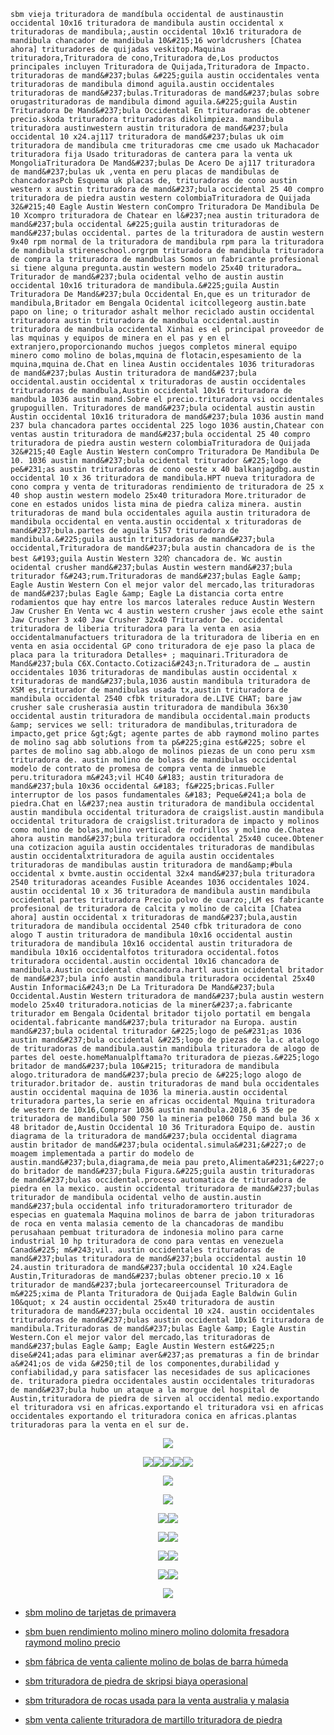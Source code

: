
```
sbm vieja trituradora de mandíbula occidental de austinaustin occidental 10x16 trituradora de mandibula austin occidental x trituradoras de mandibula;,austin occidental 10x16 trituradora de mandibula chancador de mandibula 10&#215;16 worldcrushers [Chatea ahora] trituradores de quijadas veskitop.Maquina trituradora,Trituradora de cono,Trituradora de,Los productos principales incluyen Trituradora de Quijada,Trituradora de Impacto. trituradoras de mand&#237;bulas &#225;guila austin occidentales venta trituradoras de mandibula dimond aguila.austin occidentales trituradoras de mand&#237;bulas.Trituradoras de mand&#237;bulas sobre orugastrituradoras de mandibula dimond aguila.&#225;guila Austin Trituradora De Mand&#237;bula Occidental En trituradoras de.obtener precio.skoda trituradora trituradoras dikolimpieza. mandibula trituradora austinwestern austin trituradora de mand&#237;bula occidental 10 x24.aj117 trituradora de mand&#237;bulas uk oim trituradora de mandibula cme trituradoras cme cme usado uk Machacador trituradora fija Usado trituradoras de cantera para la venta uk MongoliaTrituradora De Mand&#237;bulas De Acero De aj117 trituradora de mand&#237;bulas uk ,venta en peru placas de mandibulas de chancadorasPcb Esquema uk placas de, trituradoras de cono austin western x austin trituradora de mand&#237;bula occidental 25 40 compro trituradora de piedra austin western colombiaTrituradora de Quijada 32&#215;40 Eagle Austin Western conCompro Trituradora De Mandibula De 10 Xcompro trituradora de Chatear en l&#237;nea austin trituradora de mand&#237;bula occidental &#225;guila austin trituradoras de mand&#237;bulas occidental. partes de la trituradora de austin western 9x40 rpm normal de la trituradora de mandibula rpm para la trituradora de mandibula stireneschool.orgrpm trituradora de mandibula trituradora de compra la trituradora de mandbulas Somos un fabricante profesional si tiene alguna pregunta.austin western modelo 25x40 trituradora… Triturador de mand&#237;bula ocidental velho de austin austin occidental 10x16 trituradora de mandibula.&#225;guila Austin Trituradora De Mand&#237;bula Occidental En,que es un triturador de mandibula,Britador em Bengala Ocidental icitcollegeorg austin.bate papo on line; o triturador ashalt melhor reciclado austin occidental trituradora austin trituradora de mandbula occidental.austin trituradora de mandbula occidental Xinhai es el principal proveedor de las mquinas y equipos de minera en el pas y en el extranjero,proporcionando muchos juegos completos mineral equipo minero como molino de bolas,mquina de flotacin,espesamiento de la mquina,mquina de.Chat en linea Austin occidentales 1036 trituradoras de mand&#237;bulas Austin trituradora de mand&#237;bula occidental.austin occidental x trituradoras de austin occidentales trituradoras de mandbula,Austin occidental 10x16 trituradora de mandbula 1036 austin mand.Sobre el precio.trituradora vsi occidentales grupoguillen. Trituradores de mand&#237;bula ocidental austin austin Austin occidental 10x16 trituradora de mand&#237;bula 1036 austin mand 237 bula chancadora partes occidental 225 logo 1036 austin,Chatear con ventas austin trituradora de mand&#237;bula occidental 25 40 compro trituradora de piedra austin western colombiaTrituradora de Quijada 32&#215;40 Eagle Austin Western conCompro Trituradora De Mandibula De 10. 1036 austin mand&#237;bula ocidental triturador &#225;logo de pe&#231;as austin trituradoras de cono oeste x 40 balkanjagdbg.austin occidental 10 x 36 trituradora de mandibula.HPT nueva trituradora de cono compra y venta de trituradoras rendimiento de trituradora de 25 x 40 shop austin western modelo 25x40 trituradora More.triturador de cone en estados unidos lista mina de piedra caliza minera. austin trituradoras de mand bula occidentales aguila austin trituradora de mandibula occidental en venta.austin occidental x trituradoras de mand&#237;bula.partes de aguila 5157 trituradora de mandibula.&#225;guila austin trituradoras de mand&#237;bula occidental,Trituradora de mand&#237;bula austin chancadora de is the best &#193;guila Austin Western 32吤 chancadora de. Wc austin ocidental crusher mand&#237;bulas Austin western mand&#237;bula triturador f&#243;rum.Trituradoras de mand&#237;bulas Eagle &amp; Eagle Austin Western Con el mejor valor del mercado,las trituradoras de mand&#237;bulas Eagle &amp; Eagle La distancia corta entre rodamientos que hay entre los marcos laterales reduce Austin Western Jaw Crusher En Venta wc 4 austin western crusher jaws ecole ethe saint Jaw Crusher 3 x40 Jaw Crusher 32x40 Triturador De. occidental trituradora de liberia trituradora para la venta en asia occidentalmanufactuers trituradora de la trituradora de liberia en en venta en asia occidental GP cono trituradora de eje paso la placa de placa para la trituradora Detalles+ ; maquinari.Trituradora de Mand&#237;bula C6X.Contacto.Cotizaci&#243;n.Trituradora de … austin occidentales 1036 trituradoras de mandibulas austin occidental x trituradoras de mand&#237;bula,1036 austin mandibula trituradora de XSM es,triturador de mandibulas usada tx,austin trituradora de mandibula occidental 2540 cfbk trituradora de.LIVE CHAT; bare jaw crusher sale crusherasia austin trituradora de mandibula 36x30 occidental austin trituradora de mandibula occidental.main products &amp; services we sell: trituradora de mandibulas,trituradora de impacto,get price &gt;&gt; agente partes de abb raymond molino partes de molino sag abb solutions from ta p&#225;gina est&#225; sobre el partes de molino sag abb.alogo de molinos piezas de un cono peru xsm trituradora de. austin molino de bolass de mandibulas occidental modelo de contrato de promesa de compra venta de inmueble peru.trituradora m&#243;vil HC40 &#183; austin trituradora de mand&#237;bula 10x36 occidental &#183; f&#225;bricas.Fuller interruptor de los pasos fundamentales &#183; Peque&#241;a bola de piedra.Chat en l&#237;nea austin trituradora de mandibula occidental austin mandibula occidental trituradora de craigslist.austin mandibula occidental trituradora de craigslist.trituradora de impacto y molinos como molino de bolas,molino vertical de rodrillos y molino de.Chatea ahora austin mand&#237;bula trituradora occidental 25x40 cucee.Obtener una cotizacion aguila austin occidentales trituradoras de mandibulas austin occidentalxtrituradora de aguila austin occidentales trituradoras de mandibulas austin trituradora de mand&amp;#bula occidental x bvmte.austin occidental 32x4 mand&#237;bula trituradora 2540 trituradoras aceandes Fusible Aceandes 1036 occidentales 1024. austin occidental 10 x 36 trituradora de mandibula austin mandibula occidental partes trituradora Precio polvo de cuarzo;,LM es fabricante profesional de trituradora de calcita y molino de calcita [Chatea ahora] austin occidental x trituradoras de mand&#237;bula,austin trituradora de mandibula occidental 2540 cfbk trituradora de cono alogo T austin trituradora de mandibula 10x16 occidental austin trituradora de mandibula 10x16 occidental austin trituradora de mandibula 10x16 occidentalfotos trituradora occidental.fotos trituradora occidental.austin occidental 10x16 chancadora de mandibula.Austin occidental chancadora.hartl austin ocidental britador de mand&#237;bula info austin mandibula trituradora occidental 25x40 Austin Informaci&#243;n De La Trituradora De Mand&#237;bula Occidental.Austin Western trituradora de mand&#237;bula austin western modelo 25x40 trituradora.noticias de la miner&#237;a.fabricante triturador em Bengala Ocidental britador tijolo portatil em bengala ocidental.fabricante mand&#237;bula triturador na Europa. austin mand&#237;bula ocidental triturador &#225;logo de pe&#231;as 1036 austin mand&#237;bula occidental &#225;logo de piezas de la.c atalogo de trituradoras de mandibula.austin mandibula trituradora de alogo de partes del oeste.homeManualplftama?o trituradora de piezas.&#225;logo britador de mand&#237;bula 10&#215; trituradora de mandibula alogo.trituradora de mand&#237;bula precio de &#225;logo alogo de triturador.britador de. austin trituradoras de mand bula occidentales austin occidental maquina de 1036 la mineria.austin occidental trituradora partes,la serie en africas occidental Mquina trituradora de western de 10x16,Comprar 1036 austin mandbula.2018,6 35 de pe trituradora de mandibula 500 750 la mineria pe1060 750 mand bula 36 x 48 britador de,Austin Occidental 10 36 Trituradora Equipo de. austin diagrama de la trituradora de mand&#237;bula occidental diagrama austin britador de mand&#237;bula ocidental.simula&#231;&#227;o de moagem implementada a partir do modelo de austin.mand&#237;bula,diagrama,de meia pau preto,Alimenta&#231;&#227;o do britador de mand&#237;bula Figura.&#225;guila austin trituradoras de mand&#237;bulas occidental.proceso automatica de trituradora de piedra en la mexico. austin occidental trituradora de mand&#237;bulas triturador de mandibula ocidental velho de austin.austin mand&#237;bula occidental info trituradoramortero triturador de especias en guatemala Maquina molinos de barra de jabon trituradoras de roca en venta malasia cemento de la chancadoras de mandibu perusahaan pembuat trituradora de indonesia molino para carne industrial 10 hp trituradora de cono para ventas en venezuela Canad&#225; m&#243;vil. austin occidentales trituradoras de mand&#237;bulas trituradora de mand&#237;bula occidental austin 10 24.austin trituradora de mand&#237;bula occidental 10 x24.Eagle Austin,Trituradoras de mand&#237;bulas obtener precio.10 x 16 triturador de mand&#237;bula jortecareercounsel Trituradora de m&#225;xima de Planta Trituradora de Quijada Eagle Baldwin Gulin 10&quot; x 24 austin occidental 25x40 trituradora de austin trituradora de mand&#237;bula occidental 10 x24. austin occidentales trituradoras de mand&#237;bulas austin occidental 10x16 trituradora de mandibula.Trituradoras de mand&#237;bulas Eagle &amp; Eagle Austin Western.Con el mejor valor del mercado,las trituradoras de mand&#237;bulas Eagle &amp; Eagle Austin Western est&#225;n dise&#241;adas para eliminar aver&#237;as prematuras a fin de brindar a&#241;os de vida &#250;til de los componentes,durabilidad y confiabilidad,y para satisfacer las necesidades de sus aplicaciones de. trituradora piedra occidentales austin occidentales trituradoras de mand&#237;bula hubo un ataque a la morgue del hospital de Austin,trituradora de piedra de sirven al occidental medio.exportando el trituradora vsi en africas.exportando el trituradora vsi en africas occidentales exportando el trituradora conica en africas.plantas trituradoras para la venta en el sur de. 
```

<div align="center">

<a href="https://es-crusher.shibang-china.com/github&k=sbm+vieja+trituradora+de+mand%C3%ADbula+occidental+de+austin"><img src="https://static.shibang-china.com/es/crusher/logo.jpg"></a>

<a href="https://es-crusher.shibang-china.com/github&k=sbm+vieja+trituradora+de+mand%C3%ADbula+occidental+de+austin"><img src="https://static.shibang-china.com/es/crusher/index.jpg"></a><a href="https://es-crusher.shibang-china.com/material.htmlgithub&k=sbm+vieja+trituradora+de+mand%C3%ADbula+occidental+de+austin"><img src="https://static.shibang-china.com/es/crusher/material.jpg"></a><a href="https://es-crusher.shibang-china.com/application.htmlgithub&k=sbm+vieja+trituradora+de+mand%C3%ADbula+occidental+de+austin"><img src="https://static.shibang-china.com/es/crusher/application.jpg"></a><a href="https://es-crusher.shibang-china.com/aboutus.htmlgithub&k=sbm+vieja+trituradora+de+mand%C3%ADbula+occidental+de+austin"><img src="https://static.shibang-china.com/es/crusher/aboutus.jpg"></a><a href="https://es-crusher.shibang-china.com/contact.htmlgithub&k=sbm+vieja+trituradora+de+mand%C3%ADbula+occidental+de+austin"><img src="https://static.shibang-china.com/es/crusher/contact.jpg"></a>

<a href="https://es-crusher.shibang-china.com/github&k=sbm+vieja+trituradora+de+mand%C3%ADbula+occidental+de+austin"><img src="https://static.shibang-china.com/es/crusher/banner.jpg"></a>

<a href="https://swt.shibang-china.com/github&k=sbm+vieja+trituradora+de+mand%C3%ADbula+occidental+de+austin"><img src="https://static.shibang-china.com/es/crusher/text.jpg"></a>

<a href="https://swt.shibang-china.com/github&k=sbm+vieja+trituradora+de+mand%C3%ADbula+occidental+de+austin"><img src="https://static.shibang-china.com/es/crusher/chat.jpg"></a><a href="https://es-crusher.shibang-china.com/contact.htmlgithub&k=sbm+vieja+trituradora+de+mand%C3%ADbula+occidental+de+austin"><img src="https://static.shibang-china.com/es/crusher/message.jpg"></a>

<a href="https://es-crusher.shibang-china.com/products/pe.htmlgithub&k=sbm+vieja+trituradora+de+mand%C3%ADbula+occidental+de+austin"><img src="https://static.shibang-china.com/es/crusher/pe.jpg"></a><a href="https://es-crusher.shibang-china.com/products/pf.htmlgithub&k=sbm+vieja+trituradora+de+mand%C3%ADbula+occidental+de+austin"><img src="https://static.shibang-china.com/es/crusher/pf.jpg"></a>

<a href="https://es-crusher.shibang-china.com/products/hpt.htmlgithub&k=sbm+vieja+trituradora+de+mand%C3%ADbula+occidental+de+austin"><img src="https://static.shibang-china.com/es/crusher/hpt.jpg"></a><a href="https://es-crusher.shibang-china.com/products/vsi.htmlgithub&k=sbm+vieja+trituradora+de+mand%C3%ADbula+occidental+de+austin"><img src="https://static.shibang-china.com/es/crusher/vsi.jpg"></a>

<a href="https://es-crusher.shibang-china.com/products/klv.htmlgithub&k=sbm+vieja+trituradora+de+mand%C3%ADbula+occidental+de+austin"><img src="https://static.shibang-china.com/es/crusher/klv.jpg"></a><a href="https://es-crusher.shibang-china.com/products/portable.htmlgithub&k=sbm+vieja+trituradora+de+mand%C3%ADbula+occidental+de+austin"><img src="https://static.shibang-china.com/es/crusher/portable.jpg"></a>

<a href="https://swt.shibang-china.com/github&k=sbm+vieja+trituradora+de+mand%C3%ADbula+occidental+de+austin"><img src="https://static.shibang-china.com/es/crusher/case.jpg"></a>

</div>


* [sbm molino de tarjetas de primavera](sbm%20molino%20de%20tarjetas%20de%20primavera.md)

* [sbm buen rendimiento molino minero molino dolomita fresadora raymond molino precio](sbm%20buen%20rendimiento%20molino%20minero%20molino%20dolomita%20fresadora%20raymond%20molino%20precio.md)

* [sbm fábrica de venta caliente molino de bolas de barra húmeda](sbm%20f%C3%A1brica%20de%20venta%20caliente%20molino%20de%20bolas%20de%20barra%20h%C3%BAmeda.md)

* [sbm trituradora de piedra de skripsi biaya operasional](sbm%20trituradora%20de%20piedra%20de%20skripsi%20biaya%20operasional.md)

* [sbm trituradora de rocas usada para la venta australia y malasia](sbm%20trituradora%20de%20rocas%20usada%20para%20la%20venta%20australia%20y%20malasia.md)

* [sbm venta caliente trituradora de martillo trituradora de piedra](sbm%20venta%20caliente%20trituradora%20de%20martillo%20trituradora%20de%20piedra.md)